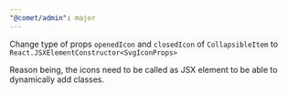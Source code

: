 ```yaml
---
"@comet/admin": major
---
```


Change type of props `openedIcon` and `closedIcon` of `CollapsibleItem` to `React.JSXElementConstructor<SvgIconProps>`

Reason being, the icons need to be called as JSX element to be able to dynamically add classes.
